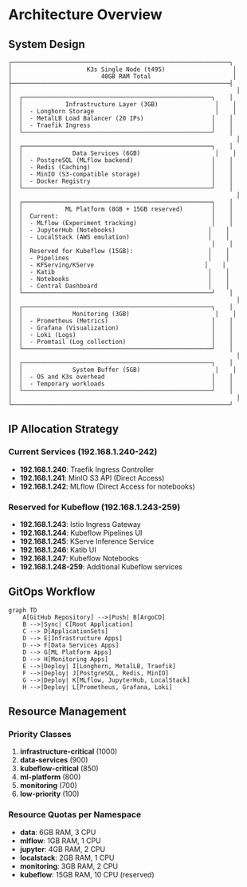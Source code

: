 # Architecture Overview

## System Design

```
┌─────────────────────────────────────────────────────────────┐
│                     K3s Single Node (t495)                   │
│                         40GB RAM Total                       │
├─────────────────────────────────────────────────────────────┤
│                                                               │
│  ┌─────────────────────────────────────────────────────┐    │
│  │            Infrastructure Layer (3GB)                │    │
│  │  - Longhorn Storage                                  │    │
│  │  - MetalLB Load Balancer (20 IPs)                   │    │
│  │  - Traefik Ingress                                  │    │
│  └─────────────────────────────────────────────────────┘    │
│                                                               │
│  ┌─────────────────────────────────────────────────────┐    │
│  │              Data Services (6GB)                     │    │
│  │  - PostgreSQL (MLflow backend)                      │    │
│  │  - Redis (Caching)                                  │    │
│  │  - MinIO (S3-compatible storage)                    │    │
│  │  - Docker Registry                                  │    │
│  └─────────────────────────────────────────────────────┘    │
│                                                               │
│  ┌─────────────────────────────────────────────────────┐    │
│  │            ML Platform (8GB + 15GB reserved)        │    │
│  │  Current:                                           │    │
│  │  - MLflow (Experiment tracking)                     │    │
│  │  - JupyterHub (Notebooks)                          │    │
│  │  - LocalStack (AWS emulation)                      │    │
│  │                                                     │    │
│  │  Reserved for Kubeflow (15GB):                     │    │
│  │  - Pipelines                                       │    │
│  │  - KFServing/KServe                               │    │
│  │  - Katib                                           │    │
│  │  - Notebooks                                       │    │
│  │  - Central Dashboard                               │    │
│  └─────────────────────────────────────────────────────┘    │
│                                                               │
│  ┌─────────────────────────────────────────────────────┐    │
│  │              Monitoring (3GB)                        │    │
│  │  - Prometheus (Metrics)                             │    │
│  │  - Grafana (Visualization)                          │    │
│  │  - Loki (Logs)                                      │    │
│  │  - Promtail (Log collection)                        │    │
│  └─────────────────────────────────────────────────────┘    │
│                                                               │
│  ┌─────────────────────────────────────────────────────┐    │
│  │              System Buffer (5GB)                     │    │
│  │  - OS and K3s overhead                              │    │
│  │  - Temporary workloads                              │    │
│  └─────────────────────────────────────────────────────┘    │
│                                                               │
└─────────────────────────────────────────────────────────────┘
```

## IP Allocation Strategy

### Current Services (192.168.1.240-242)
- **192.168.1.240**: Traefik Ingress Controller
- **192.168.1.241**: MinIO S3 API (Direct Access)
- **192.168.1.242**: MLflow (Direct Access for notebooks)

### Reserved for Kubeflow (192.168.1.243-259)
- **192.168.1.243**: Istio Ingress Gateway
- **192.168.1.244**: Kubeflow Pipelines UI
- **192.168.1.245**: KServe Inference Service
- **192.168.1.246**: Katib UI
- **192.168.1.247**: Kubeflow Notebooks
- **192.168.1.248-259**: Additional Kubeflow services

## GitOps Workflow

```mermaid
graph TD
    A[GitHub Repository] -->|Push| B[ArgoCD]
    B -->|Sync| C[Root Application]
    C --> D[ApplicationSets]
    D --> E[Infrastructure Apps]
    D --> F[Data Services Apps]
    D --> G[ML Platform Apps]
    D --> H[Monitoring Apps]
    E -->|Deploy| I[Longhorn, MetalLB, Traefik]
    F -->|Deploy| J[PostgreSQL, Redis, MinIO]
    G -->|Deploy| K[MLflow, JupyterHub, LocalStack]
    H -->|Deploy| L[Prometheus, Grafana, Loki]
```

## Resource Management

### Priority Classes
1. **infrastructure-critical** (1000)
2. **data-services** (900)
3. **kubeflow-critical** (850)
4. **ml-platform** (800)
5. **monitoring** (700)
6. **low-priority** (100)

### Resource Quotas per Namespace
- **data**: 6GB RAM, 3 CPU
- **mlflow**: 1GB RAM, 1 CPU
- **jupyter**: 4GB RAM, 2 CPU
- **localstack**: 2GB RAM, 1 CPU
- **monitoring**: 3GB RAM, 2 CPU
- **kubeflow**: 15GB RAM, 10 CPU (reserved)
